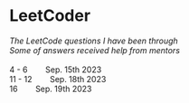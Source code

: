 # LeetCoder
*The LeetCode questions I have been through* <br> 
*Some of answers received help from mentors* <br> <br>
4 - 6 &nbsp;&nbsp;&nbsp;&nbsp;&nbsp;&nbsp; Sep. 15th 2023 <br>
11 - 12 &nbsp;&nbsp;&nbsp;&nbsp;&nbsp;&nbsp; Sep. 18th 2023 <br>
16 &nbsp;&nbsp;&nbsp;&nbsp;&nbsp;&nbsp; Sep. 19th 2023 <br>
